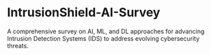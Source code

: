 # IntrusionShield-AI-Survey
A comprehensive survey on AI, ML, and DL approaches for advancing Intrusion Detection Systems (IDS) to address evolving cybersecurity threats.
